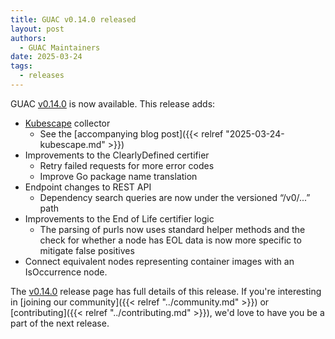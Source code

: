 ```yaml
---
title: GUAC v0.14.0 released
layout: post
authors:
  - GUAC Maintainers
date: 2025-03-24
tags:
  - releases
---
```


GUAC [v0.14.0](https://github.com/guacsec/guac/releases/tag/v0.14.0) is now
available. This release adds:

* [Kubescape](http://kubescape.io/) collector
  * See the [accompanying blog post]({{< relref "2025-03-24-kubescape.md" >}})
* Improvements to the ClearlyDefined certifier
  * Retry failed requests for more error codes
  * Improve Go package name translation
* Endpoint changes to REST API
  * Dependency search queries are now under the versioned “/v0/...” path
* Improvements to the End of Life certifier logic
  * The parsing of purls now uses standard helper methods and the check for
  whether a node has EOL data is now more specific to mitigate false positives
* Connect equivalent nodes representing container images with an IsOccurrence
  node.


The [v0.14.0](https://github.com/guacsec/guac/releases/tag/v0.14.0) release
page has full details of this release. If you're interesting in [joining our
community]({{< relref "../community.md" >}}) or [contributing]({{< relref
"../contributing.md" >}}), we'd love to have you be a part of the next release.
